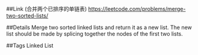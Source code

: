 ##Link (合并两个已排序的单链表)
https://leetcode.com/problems/merge-two-sorted-lists/

##Details
Merge two sorted linked lists and return it as a new list. The new list should be made by splicing together the nodes of the first two lists.

##Tags
Linked List
